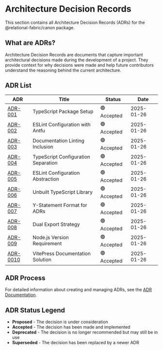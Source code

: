 # Architecture Decision Records

This section contains all Architecture Decision Records (ADRs) for the @relational-fabric/canon package.

## What are ADRs?

Architecture Decision Records are documents that capture important architectural decisions made during the development of a project. They provide context for why decisions were made and help future contributors understand the reasoning behind the current architecture.

## ADR List

| ADR | Title | Status | Date |
|-----|-------|--------|------|
| [ADR-001](./0001-typescript-package-setup) | TypeScript Package Setup | 🟢 Accepted | 2025-01-26 |
| [ADR-002](./0002-eslint-configuration-with-antfu) | ESLint Configuration with Antfu | 🟢 Accepted | 2025-01-26 |
| [ADR-003](./0003-documentation-linting-inclusion) | Documentation Linting Inclusion | 🟢 Accepted | 2025-01-26 |
| [ADR-004](./0004-typescript-configuration-separation) | TypeScript Configuration Separation | 🟢 Accepted | 2025-01-26 |
| [ADR-005](./0005-eslint-configuration-abstraction) | ESLint Configuration Abstraction | 🟢 Accepted | 2025-01-26 |
| [ADR-006](./0006-unbuilt-typescript-library) | Unbuilt TypeScript Library | 🟢 Accepted | 2025-01-26 |
| [ADR-007](./0007-y-statement-format) | Y-Statement Format for ADRs | 🟢 Accepted | 2025-01-26 |
| [ADR-008](./0008-dual-export-strategy) | Dual Export Strategy | 🟢 Accepted | 2025-01-26 |
| [ADR-009](./0009-node-js-version-requirement) | Node.js Version Requirement | 🟢 Accepted | 2025-01-26 |
| [ADR-0010](./0010-vitepress-documentation-solution) | VitePress Documentation Solution | 🟢 Accepted | 2025-01-26 |

## ADR Process

For detailed information about creating and managing ADRs, see the [ADR Documentation](./adrs.md).

## ADR Status Legend

- **Proposed** - The decision is under consideration
- **Accepted** - The decision has been made and implemented
- **Deprecated** - The decision is no longer recommended but may still be in use
- **Superseded** - The decision has been replaced by a newer ADR